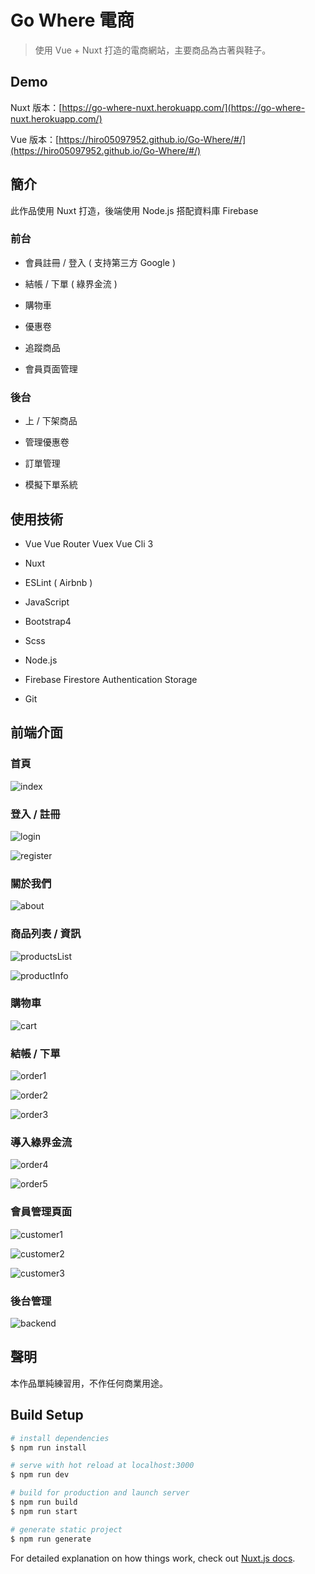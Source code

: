 # Go Where 電商

> 使用 Vue + Nuxt 打造的電商網站，主要商品為古著與鞋子。

## Demo

Nuxt 版本：[https://go-where-nuxt.herokuapp.com/](https://go-where-nuxt.herokuapp.com/)

Vue 版本：[https://hiro05097952.github.io/Go-Where/#/](https://hiro05097952.github.io/Go-Where/#/)

## 簡介

此作品使用 Nuxt 打造，後端使用 Node.js 搭配資料庫 Firebase

### 前台

* 會員註冊 / 登入 ( 支持第三方 Google )

* 結帳 / 下單 ( 綠界金流 )

* 購物車

* 優惠卷

* 追蹤商品

* 會員頁面管理

### 後台

* 上 / 下架商品

* 管理優惠卷

* 訂單管理

* 模擬下單系統

## 使用技術

* Vue
  Vue Router
  Vuex
  Vue Cli 3

* Nuxt

* ESLint ( Airbnb )

* JavaScript

* Bootstrap4

* Scss

* Node.js

* Firebase
  Firestore
  Authentication
  Storage

* Git

## 前端介面

### 首頁

![index](https://user-images.githubusercontent.com/50637947/73634886-31f26380-469d-11ea-8878-b4ef73224cbb.png)

### 登入 / 註冊

![login](https://user-images.githubusercontent.com/50637947/73634910-3c146200-469d-11ea-8a87-73e854a29c6b.png)

![register](https://user-images.githubusercontent.com/50637947/73634943-551d1300-469d-11ea-8612-13fdf0eb5352.png)

### 關於我們

![about](https://user-images.githubusercontent.com/50637947/73635153-d5437880-469d-11ea-887a-c7c989232c4d.png)

### 商品列表 / 資訊

![productsList](https://user-images.githubusercontent.com/50637947/73634989-6f56f100-469d-11ea-9840-33de4cdd2490.png)

![productInfo](https://user-images.githubusercontent.com/50637947/73634991-7120b480-469d-11ea-9c01-b842e3bf7602.png)

### 購物車

![cart](https://user-images.githubusercontent.com/50637947/73634995-72ea7800-469d-11ea-8f1e-a3b3e3af25b0.png)

### 結帳 / 下單

![order1](https://user-images.githubusercontent.com/50637947/73634999-75e56880-469d-11ea-93f6-1fa9c7fa233b.png)

![order2](https://user-images.githubusercontent.com/50637947/73635002-77af2c00-469d-11ea-91b6-2e6bf3b04331.png)

![order3](https://user-images.githubusercontent.com/50637947/73635003-78e05900-469d-11ea-8951-b5925f5b60ee.png)

### 導入綠界金流

![order4](https://user-images.githubusercontent.com/50637947/73635004-7a118600-469d-11ea-9961-3a4222e8ff2c.png)

![order5](https://user-images.githubusercontent.com/50637947/73635006-7b42b300-469d-11ea-9b91-921ef2557aa6.png)

### 會員管理頁面

![customer1](https://user-images.githubusercontent.com/50637947/73635007-7c73e000-469d-11ea-9e77-1caa308d0ce4.png)

![customer2](https://user-images.githubusercontent.com/50637947/73635009-7da50d00-469d-11ea-9fb7-f7a50e4f4aef.png)

![customer3](https://user-images.githubusercontent.com/50637947/73635012-7f6ed080-469d-11ea-952f-e850cd654710.png)

### 後台管理

![backend](https://user-images.githubusercontent.com/50637947/73635015-80076700-469d-11ea-9bff-e2bcd49fc2c8.png)

## 聲明
本作品單純練習用，不作任何商業用途。

## Build Setup

```bash
# install dependencies
$ npm run install

# serve with hot reload at localhost:3000
$ npm run dev

# build for production and launch server
$ npm run build
$ npm run start

# generate static project
$ npm run generate
```

For detailed explanation on how things work, check out [Nuxt.js docs](https://nuxtjs.org).
